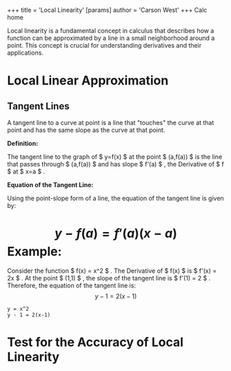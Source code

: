 +++
 title = 'Local Linearity'
[params]
	author = 'Carson West'
+++
Calc home

Local linearity is a fundamental concept in calculus that describes how a function can be approximated by a line in a small neighborhood around a point. This concept is crucial for understanding derivatives and their applications.
# Local Linear Approximation


## Tangent Lines

A tangent line to a curve at point is a line that "touches" the curve at that point and has the same slope as the curve at that point. 

**Definition:**

The tangent line to the graph of  $ y=f(x) $  at the point  $ (a,f(a)) $  is the line that passes through  $ (a,f(a)) $  and has slope  $ f'(a) $ , the Derivative of  $ f $  at  $ x=a $ .

**Equation of the Tangent Line:**

Using the point-slope form of a line, the equation of the tangent line is given by:
#  $$ y - f(a) = f'(a)(x-a) $$  **Example:**
Consider the function  $ f(x) = x^2 $ . The Derivative of  $ f(x) $  is  $ f'(x) = 2x $ . At the point  $ (1,1) $ , the slope of the tangent line is  $ f'(1) = 2 $ . 
Therefore, the equation of the tangent line is:
 $$ y - 1 = 2(x-1) $$  
```desmos-graph
y = x^2
y - 1 = 2(x-1)
```

# Test for the Accuracy of Local Linearity